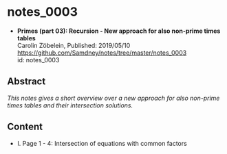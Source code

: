 # notes_0003

* **Primes (part 03): Recursion - New approach for also non-prime times tables**  
Carolin Zöbelein, Published: 2019/05/10  
https://github.com/Samdney/notes/tree/master/notes_0003   
id: notes_0003  

## Abstract
*This notes gives a short overview over a new approach for also non-prime
times tables and their intersection solutions.*

## Content
* I. Page 1 - 4: Intersection of equations with common factors
